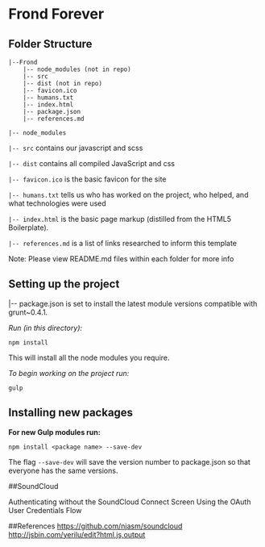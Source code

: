 # Frond Forever #

## Folder Structure

    |--Frond
        |-- node_modules (not in repo)
        |-- src
        |-- dist (not in repo)
        |-- favicon.ico
        |-- humans.txt
        |-- index.html
        |-- package.json
        |-- references.md


`|-- node_modules`

`|-- src` contains our javascript and scss

`|-- dist` contains all compiled JavaScript and css

`|-- favicon.ico` is the basic favicon for the site

`|-- humans.txt` tells us who has worked on the project, who helped, and what technologies were used

`|-- index.html` is the basic page markup (distilled from the HTML5 Boilerplate).

`|-- references.md` is a list of links researched to inform this template


Note: Please view README.md files within each folder for more info


## Setting up the project

|-- package.json is set to install the latest module versions compatible with grunt~0.4.1.

*Run (in this directory):*

    npm install

This will install all the node modules you require.


*To begin working on the project run:*

    gulp

## Installing new packages

**For new Gulp modules run:**

	npm install <package name> --save-dev

The flag `--save-dev` will save the version number to package.json so that everyone has the same versions.

##SoundCloud

Authenticating without the SoundCloud Connect Screen
Using the OAuth User Credentials Flow

##References
https://github.com/njasm/soundcloud
http://jsbin.com/yerilu/edit?html,js,output
